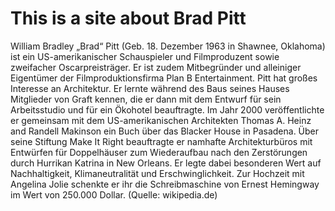 # This is a site about Brad Pitt
William Bradley „Brad“ Pitt (Geb. 18. Dezember 1963 in Shawnee, Oklahoma) ist ein US-amerikanischer Schauspieler und Filmproduzent sowie zweifacher Oscarpreisträger. Er ist zudem Mitbegründer und alleiniger Eigentümer der Filmproduktionsfirma Plan B Entertainment.
Pitt hat großes Interesse an Architektur. Er lernte während des Baus seines Hauses Mitglieder von Graft kennen, die er dann mit dem Entwurf für sein Arbeitsstudio und für ein Ökohotel beauftragte. Im Jahr 2000 veröffentlichte er gemeinsam mit dem US-amerikanischen Architekten Thomas A. Heinz and Randell Makinson ein Buch über das Blacker House in Pasadena. Über seine Stiftung Make It Right beauftragte er namhafte Architekturbüros mit Entwürfen für Doppelhäuser zum Wiederaufbau nach den Zerstörungen durch Hurrikan Katrina in New Orleans. Er legte dabei besonderen Wert auf Nachhaltigkeit, Klimaneutralität und Erschwinglichkeit.
Zur Hochzeit mit Angelina Jolie schenkte er ihr die Schreibmaschine von Ernest Hemingway im Wert von 250.000 Dollar.
(Quelle: wikipedia.de)
